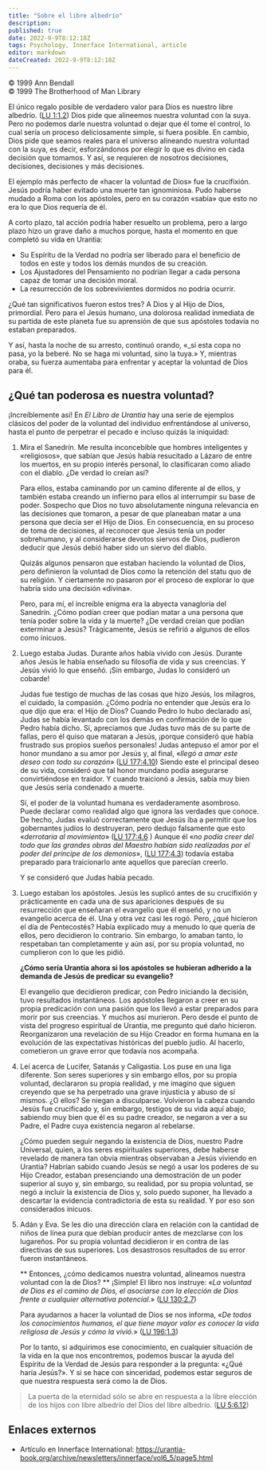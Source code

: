 ```yaml
---
title: "Sobre el libre albedrío"
description: 
published: true
date: 2022-9-9T8:12:18Z
tags: Psychology, Innerface International, article
editor: markdown
dateCreated: 2022-9-9T8:12:18Z
---
```


<p class="v-card v-sheet theme--light grey lighten-3 px-2">© 1999 Ann Bendall<br>© 1999 The Brotherhood of Man Library</p>

El único regalo posible de verdadero valor para Dios es nuestro libre albedrío. ([LU 1:1.2](/es/The_Urantia_Book/1#p1_2)) Dios pide que alineemos nuestra voluntad con la suya. Pero no podemos darle nuestra voluntad o dejar que él tome el control, lo cual sería un proceso deliciosamente simple, si fuera posible. En cambio, Dios pide que seamos reales para el universo alineando nuestra voluntad con la suya, es decir, esforzándonos por elegir lo que es divino en cada decisión que tomamos. Y así, se requieren de nosotros decisiones, decisiones, decisiones y más decisiones.

El ejemplo más perfecto de «hacer la voluntad de Dios» fue la crucifixión. Jesús podría haber evitado una muerte tan ignominiosa. Pudo haberse mudado a Roma con los apóstoles, pero en su corazón «sabía» que esto no era lo que Dios requería de él.

A corto plazo, tal acción podría haber resuelto un problema, pero a largo plazo hizo un grave daño a muchos porque, hasta el momento en que completó su vida en Urantia:

- Su Espíritu de la Verdad no podría ser liberado para el beneficio de todos en este y todos los demás mundos de su creación.
- Los Ajustadores del Pensamiento no podrían llegar a cada persona capaz de tomar una decisión moral.
- La resurrección de los sobrevivientes dormidos no podría ocurrir.

¿Qué tan significativos fueron estos tres? A Dios y al Hijo de Dios, primordial. Pero para el Jesús humano, una dolorosa realidad inmediata de su partida de este planeta fue su aprensión de que sus apóstoles todavía no estaban preparados.

Y así, hasta la noche de su arresto, continuó orando, «_si esta copa no pasa, yo la beberé. No se haga mi voluntad, sino la tuya.» Y, mientras oraba, su fuerza aumentaba para enfrentar y aceptar la voluntad de Dios para él.

## ¿Qué tan poderosa es nuestra voluntad?

¡Increíblemente así! En _El Libro de Urantia_ hay una serie de ejemplos clásicos del poder de la voluntad del individuo enfrentándose al universo, hasta el punto de perpetrar el pecado e incluso quizás la iniquidad:


1. Mira el Sanedrín. Me resulta inconcebible que hombres inteligentes y «religiosos», que sabían que Jesús había resucitado a Lázaro de entre los muertos, en su propio interés personal, lo clasificaran como aliado con el diablo. ¿De verdad lo creían así?

	Para ellos, estaba caminando por un camino diferente al de ellos, y también estaba creando un infierno para ellos al interrumpir su base de poder. Sospecho que Dios no tuvo absolutamente ninguna relevancia en las decisiones que tomaron, a pesar de que planeaban matar a una persona que decía ser el Hijo de Dios. En consecuencia, en su proceso de toma de decisiones, al reconocer que Jesús tenía un poder sobrehumano, y al considerarse devotos siervos de Dios, pudieron deducir que Jesús debió haber sido un siervo del diablo.

	Quizás algunos pensaron que estaban haciendo la voluntad de Dios, pero definieron la voluntad de Dios como la retención del statu quo de su religión. Y ciertamente no pasaron por el proceso de explorar lo que habría sido una decisión «divina».

	Pero, para mí, el increíble enigma era la abyecta vanagloria del Sanedrín. ¿Cómo podían creer que podían matar a una persona que tenía poder sobre la vida y la muerte? ¿De verdad creían que podían exterminar a Jesús? Trágicamente, Jesús se refirió a algunos de ellos como inicuos.

2. Luego estaba Judas. Durante años había vivido con Jesús. Durante años Jesús le había enseñado su filosofía de vida y sus creencias. Y Jesús vivió lo que enseñó. ¡Sin embargo, Judas lo consideró un cobarde!

	Judas fue testigo de muchas de las cosas que hizo Jesús, los milagros, el cuidado, la compasión. ¿Cómo podría no entender que Jesús era lo que dijo que era: el Hijo de Dios? Cuando Pedro lo hubo declarado así, Judas se había levantado con los demás en confirmación de lo que Pedro había dicho. Sí, apreciamos que Judas tuvo más de su parte de fallas, pero él quiso que mataran a Jesús, ¡porque consideró que había frustrado sus propios sueños personales! Judas antepuso el amor por el honor mundano a su amor por Jesús y, al final, «_llegó a amar este deseo con todo su corazón_» ([LU 177:4.10](/es/The_Urantia_Book/177#p4_10)) Siendo este el principal deseo de su vida, consideró que tal honor mundano podía asegurarse convirtiéndose en traidor. Y cuando traicionó a Jesús, sabía muy bien que Jesús sería condenado a muerte.

	Sí, el poder de la voluntad humana es verdaderamente asombroso. Puede declarar como realidad algo que ignora las verdades que conoce. De hecho, Judas evaluó correctamente que Jesús iba a permitir que los gobernantes judíos lo destruyeran, pero dedujo falsamente que esto «_derrotaría al movimiento_» ([LU 177:4.6](/es/The_Urantia_Book/177#p4_6) ) Aunque él «_no podía creer del todo que las grandes obras del Maestro habían sido realizadas por el poder del príncipe de los demonios_», ([LU 177:4.3](/es/The_Urantia_Book/177#p4_3)) todavía estaba preparado para traicionarlo ante aquellos que parecían creerlo.

	Y se consideró que Judas había pecado.

3. Luego estaban los apóstoles. Jesús les suplicó antes de su crucifixión y prácticamente en cada una de sus apariciones después de su resurrección que enseñaran el evangelio que él enseñó, y no un evangelio acerca de él. Una y otra vez casi les rogó. Pero, ¿qué hicieron el día de Pentecostés? Había explicado muy a menudo lo que quería de ellos, pero decidieron lo contrario. Sin embargo, lo amaban tanto, lo respetaban tan completamente y aún así, por su propia voluntad, no cumplieron con lo que les pidió.

	**¿Cómo sería Urantia ahora si los apóstoles se hubieran adherido a la demanda de Jesús de predicar su evangelio?**

	El evangelio que decidieron predicar, con Pedro iniciando la decisión, tuvo resultados instantáneos. Los apóstoles llegaron a creer en su propia predicación con una pasión que los llevó a estar preparados para morir por sus creencias. Y muchos así murieron. Pero desde el punto de vista del progreso espiritual de Urantia, me pregunto qué daño hicieron. Reorganizaron una revelación de su Hijo Creador en forma humana en la evolución de las expectativas históricas del pueblo judío. Al hacerlo, cometieron un grave error que todavía nos acompaña.

4. Leí acerca de Lucifer, Satanás y Caligastia. Los puse en una liga diferente. Son seres superiores y sin embargo ellos, por su propia voluntad, declararon su propia realidad, y me imagino que siguen creyendo que se ha perpetrado una grave injusticia y abuso de sí mismos. ¿O ellos? Se niegan a disculparse. Volvieron la cabeza cuando Jesús fue crucificado y, sin embargo, testigos de su vida aquí abajo, sabiendo muy bien que él es su padre creador, se negaron a ver a su Padre, el Padre cuya existencia negaron al rebelarse.

	¿Cómo pueden seguir negando la existencia de Dios, nuestro Padre Universal, quien, a los seres espirituales superiores, debe haberse revelado de manera tan obvia mientras observaban a Jesús viviendo en Urantia? Habrían sabido cuando Jesús se negó a usar los poderes de su Hijo Creador, estaban presenciando una demostración de un poder superior al suyo y, sin embargo, su realidad, por su propia voluntad, se negó a incluir la existencia de Dios y, solo puedo suponer, ha llevado a descartar la evidencia contradictoria de esta su realidad. Y por eso son considerados inicuos.

5. Adán y Eva. Se les dio una dirección clara en relación con la cantidad de niños de línea pura que debían producir antes de mezclarse con los lugareños. Por su propia voluntad decidieron ir en contra de las directivas de sus superiores. Los desastrosos resultados de su error fueron instantáneos.

	** Entonces, ¿cómo dedicamos nuestra voluntad, alineamos nuestra voluntad con la de Dios? ** ¡Simple! El libro nos instruye: «_La voluntad de Dios es el camino de Dios, el asociarse con la elección de Dios frente a cualquier alternativa potencial._» ([LU 130:2.7](/es/The_Urantia_Book/130#p2_7))

	Para ayudarnos a hacer la voluntad de Dios se nos informa, «_De todos los conocimientos humanos, el que tiene mayor valor es conocer la vida religiosa de Jesús y cómo la vivió._» ([LU 196:1.3](/es/The_Urantia_Book/196#p1_3))

	Por lo tanto, si adquirimos ese conocimiento, en cualquier situación de la vida en la que nos encontremos, podemos buscar la ayuda del Espíritu de la Verdad de Jesús para responder a la pregunta: «¿Qué haría Jesús?». Y si se hace con sinceridad, podemos estar seguros de que nuestra respuesta será como la de Dios.

> La puerta de la eternidad sólo se abre en respuesta a la libre elección de los hijos con libre albedrío del Dios del libre albedrío. ([LU 5:6.12](/es/The_Urantia_Book/5#p6_12))

## Enlaces externos

- Artículo en Innerface International: https://urantia-book.org/archive/newsletters/innerface/vol6_5/page5.html


